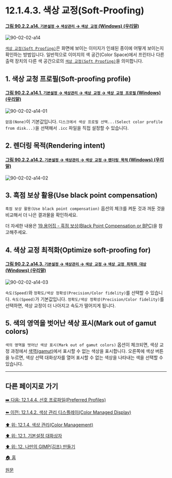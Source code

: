 # 12.1.4.3. 색상 교정(Soft-Proofing)

<a id="90-02-02-a14"></a>

#### [그림 90.2.2.a14. `기본설정` → `색상관리` → `색상 교정` (Windows) (우리말)](./90-02-02-color-management.md#90-02-02-a14)
![90-02-02-a14](https://github.com/wonder13662/gimp/assets/15767104/e5e2e543-7220-49d0-bbe8-1521186a1717)

[`색상 교정(Soft Proofing)`](./19-glossaryx-soft_proofing.md)은 화면에 보이는 이미지가 인쇄된 종이에 어떻게 보이는지 확인하는 방법입니다. 일반적으로 이미지의 색 공간(Color Space)에서 프린터나 다른 출력 장치의 다른 색 공간으로의 [`색상 교정(Soft Proofing)`](./19-glossaryx-soft_proofing.md)을 의미합니다.

## 1. 색상 교청 프로필(Soft-proofing profile)

<a id="90-02-02-a14-01"></a>

#### [그림 90.2.2.a14.1. `기본설정` → `색상관리` → `색상 교정` → `색상 교정 프로필` (Windows) (우리말)](./90-02-02-color-management.md#90-02-02-a14-01)
![90-02-02-a14-01](https://github.com/wonder13662/gimp/assets/15767104/53f36af3-497f-439b-9d42-11c9703ba8e7)

`없음(None)`이 기본값입니다. `디스크에서 색상 프로필 선택...(Select color profile from disk...)`을 선택해서 `.icc` 파일을 직접 설정할 수 있습니다.

## 2. 렌더링 목적(Rendering intent)

<a id="90-02-02-a14-02"></a>

#### [그림 90.2.2.a14.2. `기본설정` → `색상관리` → `색상 교정` → `렌더링 목적` (Windows) (우리말)](./90-02-02-color-management.md#90-02-02-a14-02)
![90-02-02-a14-02](https://github.com/wonder13662/gimp/assets/15767104/44cffe3d-3061-4650-93d6-1acfa80accdb)

## 3. 흑점 보상 활용(Use black point compensation)
`흑점 보상 활용(Use black point compensation)` 옵션의 체크를 켜둔 것과 꺼둔 것을 비교해서 더 나은 결과물을 확인하세요.

더 자세한 내용은 [19.용어집 - 흑점 보상(Black Point Compensation or BPC)](./19-glossaryx-black_point_compensation.md)을 참고해주세요.

## 4. 색상 교정 최적화(Optimize soft-proofing for)

<a id="90-02-02-a14-03"></a>

#### [그림 90.2.2.a14.3. `기본설정` → `색상관리` → `색상 교정` → `색상 교정 최적화 대상` (Windows) (우리말)](./90-02-02-color-management.md#90-02-02-a14-03)
![90-02-02-a14-03](https://github.com/wonder13662/gimp/assets/15767104/b0f3614e-4a0f-49a2-a515-b6c27b5cb012)

`속도(Speed)`와 `정확도/색상 정확성(Precision/Color fidelity)`를 선택할 수 있습니다. `속도(Speed)`가 기본값입니다. `정확도/색상 정확성(Precision/Color fidelity)`를 선택하면, 색상 교정이 더 나아지고 속도가 떨어지게 됩니다.

## 5. 색의 영역을 벗어난 색상 표시(Mark out of gamut colors)

`색의 영역을 벗어난 색상 표시(Mark out of gamut colors)` 옵션이 체크되면, 색상 교정 과정에서 [색역(gamut)](./19-glossaryx-gamut.md)에서 표시할 수 없는 색상을 표시합니다. 오른쪽에 색상 버튼을 누르면, 색상 선택 대화상자를 열어 표시할 수 없는 색상을 나타내는 색을 선택할 수 있습니다.

***

## 다른 페이지로 가기

[➡️ 다음: 12.1.4.4. 선호 프로파일(Preferred Profiles)](./12-01-04-04-preferred_profiles.md)

[⬅️ 이전: 12.1.4.2. 색상 관리 디스플레이(Color Managed Display)](./12-01-04-02-color_managed_display.md)

[⬆️ 위: 12.1.4. 색상 관리(Color Management)](./12-01-04-00-color-management.md)

[⬆️ 위: 12.1. 기본설정 대화상자](./12-01-00-preference-dialog.md)

[⬆️ 위: 12. 나만의 GIMP(김프) 만들기](./12-00-enrich-my-gimp.md)

[🏠 홈](./00-home.md)

[원문](https://docs.gimp.org/2.10/ko/gimp-pimping.html#gimp-prefs-color-management)
